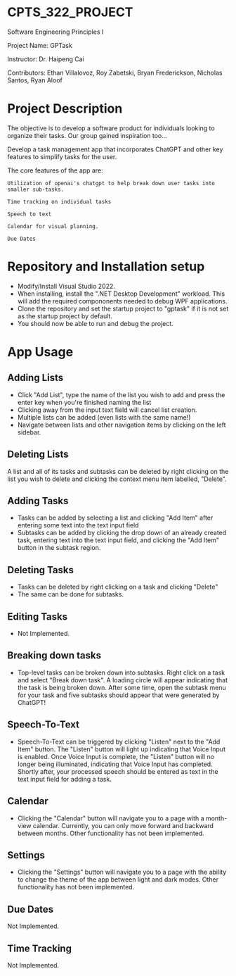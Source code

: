 # CPTS_322_PROJECT

Software Engineering Principles I

Project Name: GPTask

Instructor: Dr. Haipeng Cai

Contributors: Ethan Villalovoz, Roy Zabetski, Bryan Frederickson, Nicholas Santos, Ryan Aloof

# Project Description 

The objective is to develop a software product for individuals looking to organize their tasks. Our group gained inspiration too...

Develop a task management app that incorporates ChatGPT and other key features to simplify tasks for the user.

The core features of the app are:

    Utilization of openai's chatgpt to help break down user tasks into smaller sub-tasks.

    Time tracking on individual tasks

    Speech to text

    Calendar for visual planning.

    Due Dates


# Repository and Installation setup

- Modify/Install Visual Studio 2022.
- When installing, install the ".NET Desktop Development" workload.  This will add the required compononents needed to debug WPF applications.
- Clone the repository and set the startup project to "gptask" if it is not set as the startup project by default.
- You should now be able to run and debug the project.

# App Usage

## Adding Lists
- Click "Add List", type the name of the list you wish to add and press the enter key when you're finished naming the list
- Clicking away from the input text field will cancel list creation.
- Multiple lists can be added (even lists with the same name!)
- Navigate between lists and other navigation items by clicking on the left sidebar.

## Deleting Lists
A list and all of its tasks and subtasks can be deleted by right clicking on the list you wish to delete and clicking the context menu item labelled, "Delete".

## Adding Tasks
- Tasks can be added by selecting a list and clicking "Add Item" after entering some text into the text input field
- Subtasks can be added by clicking the drop down of an already created task, entering text into the text input field, and clicking the "Add Item" button
in the subtask region.

## Deleting Tasks
- Tasks can be deleted by right clicking on a task and clicking "Delete"
- The same can be done for subtasks.

## Editing Tasks
- Not Implemented.

## Breaking down tasks
- Top-level tasks can be broken down into subtasks.  Right click on a task and select "Break down task".  A loading circle will appear indicating that the task is being broken down.  After some time, open the subtask menu for your task and five subtasks should appear that were generated by ChatGPT!

## Speech-To-Text
- Speech-To-Text can be triggered by clicking "Listen" next to the "Add Item" button.  The "Listen" button will light up indicating that Voice Input is enabled.  Once Voice Input is complete, the "Listen" button will no longer being illuminated, indicating that Voice Input has completed.  Shortly after, your processed speech should be entered as text in the text input field for adding a task.

## Calendar
- Clicking the "Calendar" button will navigate you to a page with a month-view calendar.  Currently, you can only move forward and backward between months.  Other functionality has not been implemented.

## Settings
- Clicking the "Settings" button will navigate you to a page with the ability to change the theme of the app between light and dark modes.  Other functionality has not been implemented.

## Due Dates
Not Implemented.

## Time Tracking
Not Implemented.

